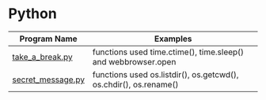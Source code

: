 # Python
Program Name | Examples
--- | ---
[take_a_break.py](\take_a_break.py) | functions used time.ctime(), time.sleep() and webbrowser.open
[secret_message.py](\secret_message.py) | functions used os.listdir(), os.getcwd(), os.chdir(), os.rename()
